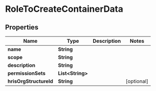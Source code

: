 

# RoleToCreateContainerData


## Properties

| Name | Type | Description | Notes |
|------------ | ------------- | ------------- | -------------|
|**name** | **String** |  |  |
|**scope** | **String** |  |  |
|**description** | **String** |  |  |
|**permissionSets** | **List&lt;String&gt;** |  |  |
|**hrisOrgStructureId** | **String** |  |  [optional] |



